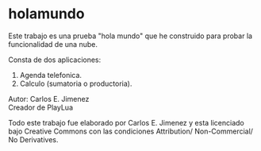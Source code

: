 # holamundo
Este trabajo es una prueba "hola mundo" que he construido para probar la funcionalidad de una nube.  

Consta de dos aplicaciones:  
1) Agenda telefonica.  
2) Calculo (sumatoria o productoria).  

Autor: Carlos E. Jimenez  
Creador de PlayLua  

Todo este trabajo fue elaborado por Carlos E. Jimenez y esta licenciado bajo Creative Commons con las condiciones Attribution/ Non-Commercial/ No Derivatives.
